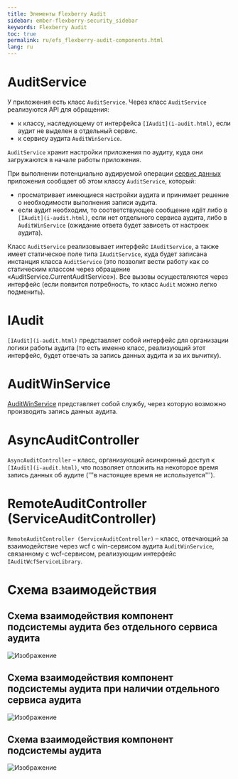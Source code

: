 ```yaml
---
title: Элементы Flexberry Audit
sidebar: ember-flexberry-security_sidebar
keywords: Flexberry Audit
toc: true
permalink: ru/efs_flexberry-audit-components.html
lang: ru
---
```


# AuditService
У приложения есть класс `AuditService`. Через класс `AuditService` реализуются API для обращения: 
* к классу, наследующему от интерфейса `[IAudit](i-audit.html)`, если аудит не выделен в отдельный сервис.
* к сервису аудита `AuditWinService`.

`AuditService` хранит настройки приложения по аудиту, куда они загружаются в начале работы приложения.

При выполнении потенциально аудируемой операции [сервис данных](fo_sql-data-service.html) приложения сообщает об этом классу `AuditService`, который:
* просматривает имеющиеся настройки аудита и принимает решение о необходимости выполнения записи аудита.
* если аудит необходим, то соответствующее сообщение идёт либо в `[IAudit](i-audit.html)`, если нет отдельного сервиса аудита, либо в `AuditWinService` (ожидание ответа будет зависеть от настроек аудита).

Класс `AuditService` реализовывает интерфейс `IAuditService`, а также имеет статическое поле типа `IAuditService`, куда будет записана инстанция класса `AuditService` (это позволит вести работу как со статическим классом через обращение «AuditService.CurrentAuditService»). Все вызовы осуществляются через интерфейс (если появится потребность, то класс `Audit` можно легко подменить).

# IAudit
`[IAudit](i-audit.html)` представляет собой интерфейс для организации логики работы аудита (то есть именно класс, реализующий этот интерфейс, будет отвечать за запись данных аудита и за их вычитку).

# AuditWinService
[AuditWinService](efs_audit-win-service.html) представляет собой службу, через которую возможно производить запись данных аудита.

# AsyncAuditController
`AsyncAuditController` – класс, организующий асинхронный доступ к `[IAudit](i-audit.html)`, что позволяет отложить на некоторое время запись данных об аудите ('''в настоящее время не используется''').

# RemoteAuditController (ServiceAuditController)
`RemoteAuditController (ServiceAuditController)` – класс, отвечающий за взаимодействие через wcf с win-сервисом аудита `AuditWinService`, связанному с wcf-сервисом, реализующим интерфейс `IAuditWcfServiceLibrary`.

# Схема взаимодействия
## Схема взаимодействия компонент подсистемы аудита без отдельного сервиса аудита
![Изображение](/images/img/page/AuditWeb/AuditDiagramm1.PNG)


## Схема взаимодействия компонент подсистемы аудита при наличии отдельного сервиса аудита
![Изображение](/images/img/page/AuditWeb/AuditDiagramm2.PNG)


## Схема взаимодействия компонент подсистемы аудита
![Изображение](/images/img/page/AuditWeb/AuditDiagramm3.PNG)

